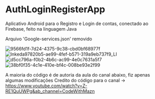 # AuthLoginRegisterApp
Aplicativo Android para o Registro e Login de contas, conectado ao Firebase, feito na linguagem Java

Arquivo 'Google-services.json' removido

![9566fd1f-7d24-4375-9c38-cbd0bf68977f](https://user-images.githubusercontent.com/72174813/134826689-1962a625-d730-4a1a-9edd-7e9664186ccf.jpg)
![Inkeda97820b5-ae99-4fef-b571-319a9eb737f9_LI](https://user-images.githubusercontent.com/72174813/134826698-b7ede818-6e2d-45f4-89de-49d8485b9aaf.jpg)
![d5cc796a-f0b2-4b6c-ac99-4e0c7631a5f7](https://user-images.githubusercontent.com/72174813/134826687-62ff64e5-cdaa-463e-b04f-f49bfb0a5b34.jpg)
![38bf0f35-4c1e-410e-bf4c-008be93e2f99](https://user-images.githubusercontent.com/72174813/134826688-2d9c6c72-cb3d-4ecc-8537-30287875062b.jpg)

A maioria do código é de autoria da aula do canal abaixo, fiz apenas algumas modificações
Credito do código para o canal -> https://www.youtube.com/watch?v=Z-RE1QuUWPg&ab_channel=CodeWithMazn
